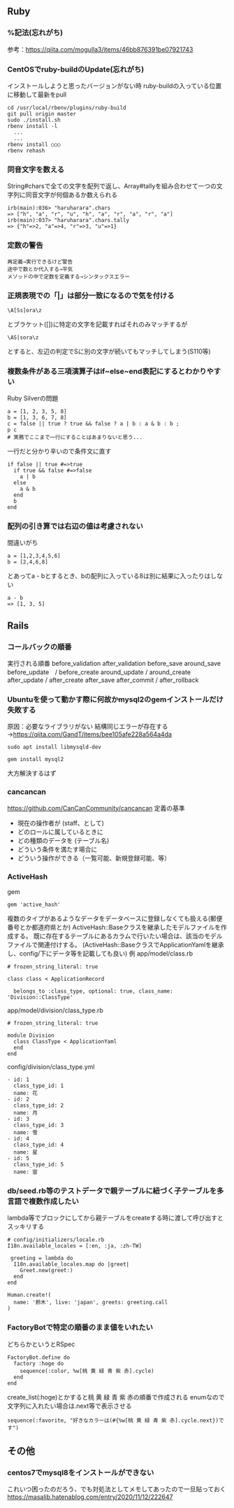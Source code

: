 ## Ruby
### %記法(忘れがち)
参考：https://qiita.com/mogulla3/items/46bb876391be07921743
### CentOSでruby-buildのUpdate(忘れがち)
インストールしようと思ったバージョンがない時
ruby-buildの入っている位置に移動して最新をpull
```
cd /usr/local/rbenv/plugins/ruby-build
git pull origin master
sudo ./install.sh
rbenv install -l
  ...
  ...
rbenv install ○○○
rbenv rehash
```
### 同音文字を数える
String#charsで全ての文字を配列で返し、Array#tallyを組み合わせて一つの文字列に同音文字が何個あるか数えられる
```
irb(main):036> "haruharara".chars
=> ["h", "a", "r", "u", "h", "a", "r", "a", "r", "a"]
irb(main):037> "haruharara".chars.tally
=> {"h"=>2, "a"=>4, "r"=>3, "u"=>1}
```
### 定数の警告
```
再定義→実行できるけど警告
途中で数とか代入する→平気
メソッドの中で定数を定義する→シンタックスエラー
```
### 正規表現での「|」は部分一致になるので気を付ける
```
\A[Ss]ora\z
```
とブラケット([])に特定の文字を記載すればそれのみマッチするが
```
\AS|sora\z
```
とすると、左辺の判定でSに別の文字が続いてもマッチしてしまう(S110等)
### 複数条件がある三項演算子はif~else~end表記にするとわかりやすい
Ruby Silverの問題
```
a = [1, 2, 3, 5, 8]
b = [1, 3, 6, 7, 8]
c = false || true ? true && false ? a | b : a & b : b ;
p c
# 実務でここまで一行にすることはあまりないと思う...
```
一行だと分かり辛いので条件文に直す
```
if false || true #=>true
  if true && false #=>false
    a | b
  else
    a & b
  end
  b
end
```
### 配列の引き算では右辺の値は考慮されない
間違いがち
```
a = [1,2,3,4,5,6]
b = [2,4,6,8]
```
とあってa - bとするとき、bの配列に入っている8は別に結果に入ったりはしない
```
a - b
=> [1, 3, 5]
```
## Rails
### コールバックの順番
実行される順番
before_validation
after_validation
before_save
around_save
before_update　/ before_create
around_update / around_create
after_update / after_create
after_save
after_commit / after_rollback

### Ubuntuを使って動かす際に何故かmysql2のgemインストールだけ失敗する
原因：必要なライブラリがない
結構同じエラーが存在する→https://qiita.com/GandT/items/bee105afe228a564a4da
```
sudo apt install libmysqld-dev
```
```
gem install mysql2
```
大方解決するはず
### cancancan
https://github.com/CanCanCommunity/cancancan
定義の基準
- 現在の操作者が (staff、として)
- どのロールに属しているときに
- どの種類のデータを (テーブル名)
- どういう条件を満たす場合に
- どういう操作ができる（一覧可能、新規登録可能、等）
### ActiveHash
gem
```
gem 'active_hash'
```
複数のタイプがあるようなデータをデータベースに登録しなくても扱える(郵便番号とか都道府県とか)
ActiveHash::Baseクラスを継承したモデルファイルを作成する。
既に存在するテーブルにあるカラムで行いたい場合は、該当のモデルファイルで関連付けする。
(ActiveHash::BaseクラスでApplicationYamlを継承し、config/下にデータ等を記載しても良い)
例
app/model/class.rb
```
# frozen_string_literal: true

class class < ApplicationRecord

  belongs_to :class_type, optional: true, class_name: 'Division::ClassType'
```
app/model/division/class_type.rb
```
# frozen_string_literal: true

module Division
  class ClassType < ApplicationYaml
  end
end
```
config/division/class_type.yml
```
- id: 1
  class_type_id: 1
  name: 花
- id: 2
  class_type_id: 2
  name: 月
- id: 3
  class_type_id: 3
  name: 雪
- id: 4
  class_type_id: 4
  name: 星
- id: 5
  class_type_id: 5
  name: 宙
```

### db/seed.rb等のテストデータで親テーブルに紐づく子テーブルを多言語で複数作成したい
lambda等でブロックにしてから親テーブルをcreateする時に渡して呼び出すとスッキリする

```
# config/initializers/locale.rb
I18n.available_locales = [:en, :ja, :zh-TW]
```
```
 greeting = lambda do
  I18n.available_locales.map do |greet|
    Greet.new(greet:)
  end
end

Human.create!(
  name: '鈴木', live: 'japan', greets: greeting.call
)
```

### FactoryBotで特定の順番のまま値をいれたい
どちらかというとRSpec
```
FactoryBot.define do
  factory :hoge do
    sequence(:color, %w[桃 黄 緑 青 紫 赤].cycle)
  end
end
```
create_list(:hoge)とかすると桃 黄 緑 青 紫 赤の順番で作成される
enumなので文字列に入れたい場合は.next等で表示させる
```
sequence(:favorite, "好きなカラーは(#{%w[桃 黄 緑 青 紫 赤].cycle.next})です")
```
## その他
### centos7でmysql8をインストールができない
これいつ困ったのだろう、でも対処法としてメモしてあったので一旦貼っておく
https://masalib.hatenablog.com/entry/2020/11/12/222647
